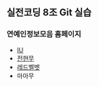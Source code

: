 ## 실전코딩 8조 Git 실습
### 연예인정보모음 홈페이지

+ [IU](#iu.html)
+ [전현무](#jmu.html)
+ [레드벨벳](#redvelbel.html)
+ 마마무

